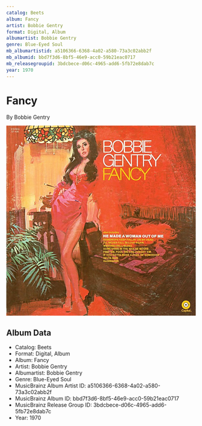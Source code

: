 ```yaml
---
catalog: Beets
album: Fancy
artist: Bobbie Gentry
format: Digital, Album
albumartist: Bobbie Gentry
genre: Blue-Eyed Soul
mb_albumartistid: a5106366-6368-4a02-a580-73a3c02abb2f
mb_albumid: bbd7f3d6-8bf5-46e9-acc0-59b21eac0717
mb_releasegroupid: 3bdcbece-d06c-4965-add6-5fb72e8dab7c
year: 1970
---
```


# Fancy

By Bobbie Gentry

![](../../assets/beetscovers/Bobbie_Gentry-Fancy.jpg)

## Album Data

- Catalog: Beets
- Format: Digital, Album
- Album: Fancy
- Artist: Bobbie Gentry
- Albumartist: Bobbie Gentry
- Genre: Blue-Eyed Soul
- MusicBrainz Album Artist ID: a5106366-6368-4a02-a580-73a3c02abb2f
- MusicBrainz Album ID: bbd7f3d6-8bf5-46e9-acc0-59b21eac0717
- MusicBrainz Release Group ID: 3bdcbece-d06c-4965-add6-5fb72e8dab7c
- Year: 1970

